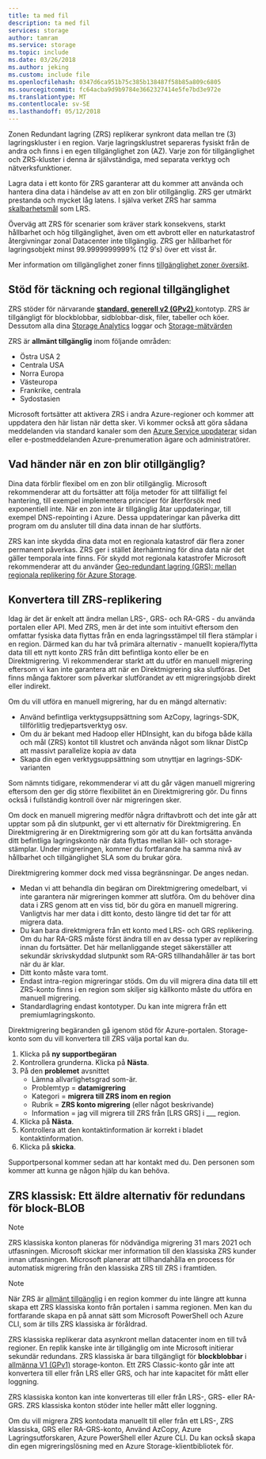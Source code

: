 ```yaml
---
title: ta med fil
description: ta med fil
services: storage
author: tamram
ms.service: storage
ms.topic: include
ms.date: 03/26/2018
ms.author: jeking
ms.custom: include file
ms.openlocfilehash: 0347d6ca951b75c385b138487f58b85a809c6805
ms.sourcegitcommit: fc64acba9d9b9784e3662327414e5fe7bd3e972e
ms.translationtype: MT
ms.contentlocale: sv-SE
ms.lasthandoff: 05/12/2018
---
```

Zonen Redundant lagring (ZRS) replikerar synkront data mellan tre (3) lagringskluster i en region. Varje lagringsklustret separeras fysiskt från de andra och finns i en egen tillgänglighet zon (AZ). Varje zon för tillgänglighet och ZRS-kluster i denna är självständiga, med separata verktyg och nätverksfunktioner.

Lagra data i ett konto för ZRS garanterar att du kommer att använda och hantera dina data i händelse av att en zon blir otillgänglig. ZRS ger utmärkt prestanda och mycket låg latens. I själva verket ZRS har samma [skalbarhetsmål](../articles/storage/common/storage-scalability-targets.md) som LRS.

Överväg att ZRS för scenarier som kräver stark konsekvens, starkt hållbarhet och hög tillgänglighet, även om ett avbrott eller en naturkatastrof återgivningar zonal Datacenter inte tillgänglig. ZRS ger hållbarhet för lagringsobjekt minst 99.9999999999% (12 9's) över ett visst år.

Mer information om tillgänglighet zoner finns [tillgänglighet zoner översikt](https://docs.microsoft.com/azure/availability-zones/az-overview).

## <a name="support-coverage-and-regional-availability"></a>Stöd för täckning och regional tillgänglighet
ZRS stöder för närvarande [ **standard, generell v2 (GPv2)** ](../articles/storage/common/storage-account-options.md#general-purpose-v2) kontotyp. ZRS är tillgängligt för blockblobbar, sidblobbar-disk, filer, tabeller och köer. Dessutom alla dina [Storage Analytics](../articles/storage/common/storage-analytics.md) loggar och [Storage-mätvärden](../articles/storage/common/storage-enable-and-view-metrics.md)

ZRS är **allmänt tillgänglig** inom följande områden:

- Östra USA 2
- Centrala USA
- Norra Europa
- Västeuropa
- Frankrike, centrala
- Sydostasien

Microsoft fortsätter att aktivera ZRS i andra Azure-regioner och kommer att uppdatera den här listan när detta sker. Vi kommer också att göra sådana meddelanden via standard kanaler som den [Azure Service uppdaterar](https://azure.microsoft.com/updates/) sidan eller e-postmeddelanden Azure-prenumeration ägare och administratörer.

## <a name="what-happens-when-a-zone-becomes-unavailable"></a>Vad händer när en zon blir otillgänglig?

Dina data förblir flexibel om en zon blir otillgänglig. Microsoft rekommenderar att du fortsätter att följa metoder för att tillfälligt fel hantering, till exempel implementera principer för återförsök med exponentiell inte. När en zon inte är tillgänglig åtar uppdateringar, till exempel DNS-repointing i Azure. Dessa uppdateringar kan påverka ditt program om du ansluter till dina data innan de har slutförts.

ZRS kan inte skydda dina data mot en regionala katastrof där flera zoner permanent påverkas. ZRS ger i stället återhämtning för dina data när det gäller temporala inte finns. För skydd mot regionala katastrofer Microsoft rekommenderar att du använder [Geo-redundant lagring (GRS): mellan regionala replikering för Azure Storage](../articles/storage/common/storage-redundancy-grs.md).

## <a name="converting-to-zrs-replication"></a>Konvertera till ZRS-replikering
Idag är det är enkelt att ändra mellan LRS-, GRS- och RA-GRS - du använda portalen eller API. Med ZRS, men är det inte som intuitivt eftersom den omfattar fysiska data flyttas från en enda lagringsstämpel till flera stämplar i en region. Därmed kan du har två primära alternativ - manuellt kopiera/flytta data till ett nytt konto ZRS från ditt befintliga konto eller be en Direktmigrering. Vi rekommenderar starkt att du utför en manuell migrering eftersom vi kan inte garantera att när en Direktmigrering ska slutföras. Det finns många faktorer som påverkar slutförandet av ett migreringsjobb direkt eller indirekt. 

Om du vill utföra en manuell migrering, har du en mängd alternativ:
- Använd befintliga verktygsuppsättning som AzCopy, lagrings-SDK, tillförlitlig tredjepartsverktyg osv.
- Om du är bekant med Hadoop eller HDInsight, kan du bifoga både källa och mål (ZRS) kontot till klustret och använda något som liknar DistCp att massivt parallelize kopia av data
- Skapa din egen verktygsuppsättning som utnyttjar en lagrings-SDK-varianten

Som nämnts tidigare, rekommenderar vi att du går vägen manuell migrering eftersom den ger dig större flexibilitet än en Direktmigrering gör. Du finns också i fullständig kontroll över när migreringen sker.

Om dock en manuell migrering medför några driftavbrott och det inte går att upptar som på din slutpunkt, ger vi ett alternativ för Direktmigrering. En Direktmigrering är en Direktmigrering som gör att du kan fortsätta använda ditt befintliga lagringskonto när data flyttas mellan käll- och storage-stämplar. Under migreringen, kommer du fortfarande ha samma nivå av hållbarhet och tillgänglighet SLA som du brukar göra.

Direktmigrering kommer dock med vissa begränsningar. De anges nedan.

- Medan vi att behandla din begäran om Direktmigrering omedelbart, vi inte garantera när migreringen kommer att slutföra. Om du behöver dina data i ZRS genom att en viss tid, bör du göra en manuell migrering. Vanligtvis har mer data i ditt konto, desto längre tid det tar för att migrera data. 
- Du kan bara direktmigrera från ett konto med LRS- och GRS replikering. Om du har RA-GRS måste först ändra till en av dessa typer av replikering innan du fortsätter. Det här mellanliggande steget säkerställer att sekundär skrivskyddad slutpunkt som RA-GRS tillhandahåller är tas bort när du är klar.
- Ditt konto måste vara tomt.
- Endast intra-region migreringar stöds. Om du vill migrera dina data till ett ZRS-konto finns i en region som skiljer sig källkonto måste du utföra en manuell migrering.
- Standardlagring endast kontotyper. Du kan inte migrera från ett premiumlagringskonto.

Direktmigrering begäranden gå igenom stöd för Azure-portalen. Storage-konto som du vill konvertera till ZRS välja portal kan du.
1. Klicka på **ny supportbegäran**
2. Kontrollera grunderna. Klicka på **Nästa**. 
3. På den **problemet** avsnittet 
    - Lämna allvarlighetsgrad som-är.
    - Problemtyp = **datamigrering**
    - Kategori = **migrera till ZRS inom en region**
    - Rubrik = **ZRS konto migrering** (eller något beskrivande)
    - Information = jag vill migrera till ZRS från [LRS GRS] i ___ region. 
4. Klicka på **Nästa**.
5. Kontrollera att den kontaktinformation är korrekt i bladet kontaktinformation.
6. Klicka på **skicka**.

Supportpersonal kommer sedan att har kontakt med du. Den personen som kommer att kunna ge någon hjälp du kan behöva. 

## <a name="zrs-classic-a-legacy-option-for-block-blobs-redundancy"></a>ZRS klassisk: Ett äldre alternativ för redundans för block-BLOB
> [!NOTE]
> ZRS klassiska konton planeras för nödvändiga migrering 31 mars 2021 och utfasningen. Microsoft skickar mer information till den klassiska ZRS kunder innan utfasningen. Microsoft planerar att tillhandahålla en process för automatisk migrering från den klassiska ZRS till ZRS i framtiden.

>[!NOTE]
> När ZRS är [allmänt tillgänglig](#support-coverage-and-regional-availability) i en region kommer du inte längre att kunna skapa ett ZRS klassiska konto från portalen i samma regionen. Men kan du fortfarande skapa en på annat sätt som Microsoft PowerShell och Azure CLI, som är tills ZRS klassiska är föråldrad.

ZRS klassiska replikerar data asynkront mellan datacenter inom en till två regioner. En replik kanske inte är tillgänglig om inte Microsoft initierar sekundär redundans. ZRS klassiska är bara tillgängligt för **blockblobbar** i [allmänna V1 (GPv1)](../articles/storage/common/storage-account-options.md#general-purpose-v1) storage-konton. Ett ZRS Classic-konto går inte att konvertera till eller från LRS eller GRS, och har inte kapacitet för mått eller loggning.

ZRS klassiska konton kan inte konverteras till eller från LRS-, GRS- eller RA-GRS. ZRS klassiska konton stöder inte heller mått eller loggning.

Om du vill migrera ZRS kontodata manuellt till eller från ett LRS-, ZRS klassiska, GRS eller RA-GRS-konto, Använd AzCopy, Azure Lagringsutforskaren, Azure PowerShell eller Azure CLI. Du kan också skapa din egen migreringslösning med en Azure Storage-klientbibliotek för.
